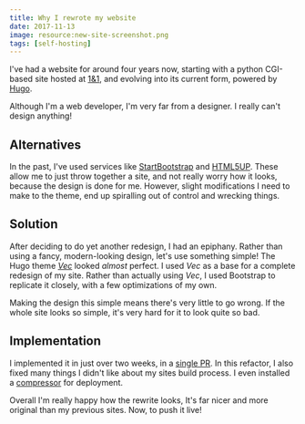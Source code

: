 ```yaml
---
title: Why I rewrote my website
date: 2017-11-13
image: resource:new-site-screenshot.png
tags: [self-hosting]
---
```


I've had a website for around four years now, starting with a python CGI-based site hosted at [1&1](https://www.1and1.co.uk/), and evolving into its current form, powered by [Hugo](https://gohugo.io/).

Although I'm a web developer, I'm very far from a designer. I really can't design anything!

## Alternatives
In the past, I've used services like [StartBootstrap](https://startbootstrap.com/) and [HTML5UP](https://html5up.net/). These allow me to just throw together a site, and not really worry how it looks, because the design is done for me. However, slight modifications I need to make to the theme, end up spiralling out of control and wrecking things.

## Solution
After deciding to do yet another redesign, I had an epiphany. Rather than using a fancy, modern-looking design, let's use something simple! The Hugo theme [_Vec_](https://themes.gohugo.io/hugo-theme-vec/) looked _almost_ perfect. I used _Vec_ as a base for a complete redesign of my site. Rather than actually using _Vec_, I used Bootstrap to replicate it closely, with a few optimizations of my own.

Making the design this simple means there's very little to go wrong. If the whole site looks so simple, it's very hard for it to look quite so bad.

## Implementation
I implemented it in just over two weeks, in a [single PR](https://github.com/RealOrangeOne/theorangeone.net/pull/1). In this refactor, I also fixed many things I didn't like about my sites build process. I even installed a [compressor](https://github.com/gschier/speedpack) for deployment.

Overall I'm really happy how the rewrite looks, It's far nicer and more original than my previous sites. Now, to push it live!
